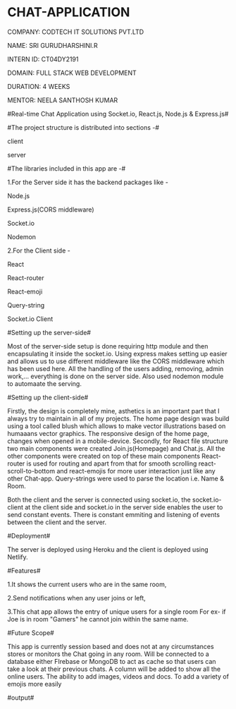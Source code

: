 # CHAT-APPLICATION

COMPANY: CODTECH IT SOLUTIONS PVT.LTD

NAME: SRI GURUDHARSHINI.R

INTERN ID: CT04DY2191

DOMAIN: FULL STACK WEB DEVELOPMENT

DURATION: 4 WEEKS

MENTOR: NEELA SANTHOSH KUMAR

#Real-time Chat Application using Socket.io, React.js, Node.js & Express.js#

#The project structure is distributed into sections -#

client     

server

#The libraries included in this app are -#

1.For the Server side it has the backend packages like -

Node.js

Express.js(CORS middleware)

Socket.io

Nodemon

2.For the Client side -

React

React-router

React-emoji

Query-string

Socket.io Client

#Setting up the server-side#

Most of the server-side setup is done requiring http module and then encapsulating it inside the socket.io. Using express makes setting up easier and allows us to use different middleware like the CORS middleware which has been used here. All the handling of the users adding, removing, admin work,... everything is done on the server side. Also used nodemon module to automaate the serving.

#Setting up the client-side#


Firstly, the design is completely mine, asthetics is an important part that I always try to maintain in all of my projects. The home page design was build using a tool called blush which allows to make vector illustrations based on humaaans vector graphics. The responsive design of the home page, changes when opened in a mobile-device. Secondly, for React file structure two main components were created Join.js(Homepage) and Chat.js. All the other components were created on top of these main components React-router is used for routing and apart from that for smooth scrolling react-scroll-to-bottom and react-emojis for more user interaction just like any other Chat-app. Query-strings were used to parse the location i.e. Name & Room.

Both the client and the server is connected using socket.io, the socket.io-client at the client side and socket.io in the server side enables the user to send constant events. There is constant emmiting and listening of events between the client and the server.

#Deployment#

The server is deployed using Heroku and the client is deployed using Netlify.

#Features#

1.It shows the current users who are in the same room,

2.Send notifications when any user joins or left,

3.This chat app allows the entry of unique users for a single room For ex- if Joe is in room "Gamers" he cannot join within the same name.

#Future Scope#

This app is currently session based and does not at any circumstances stores or monitors the Chat going in any room.
Will be connected to a database either FIrebase or MongoDB to act as cache so that users can take a look at their previous chats.
A column will be added to show all the online users.
The ability to add images, videos and docs.
To add a variety of emojis more easily

#output#

